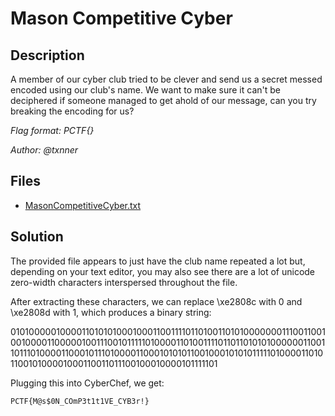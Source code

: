 # Mason Competitive Cyber

## Description

A member of our cyber club tried to be clever and send us a secret messed encoded using our club's name. We want to make sure it can't be deciphered if someone managed to get ahold of our message, can you try breaking the encoding for us?

*Flag format: PCTF{}*

*Author: @txnner*

## Files

* [MasonCompetitiveCyber.txt](files/MasonCompetitiveCyber.txt)

## Solution

The provided file appears to just have the club name repeated a lot but, depending on your text editor, you may also see there are a lot of unicode zero-width characters interspersed throughout the file.

After extracting these characters, we can replace \xe2808c with 0 and \xe2808d with 1, which produces a binary string:


01010000010000110101010001000110011110110100110101000000011100110010010000110000010011100101111101000011010011110110110101010000001100110111010000110001011101000011000101010110010001010101111101000011010110010100001000110011011100100010000101111101

Plugging this into CyberChef, we get:

```PCTF{M@s$0N_COmP3t1t1VE_CYB3r!}```